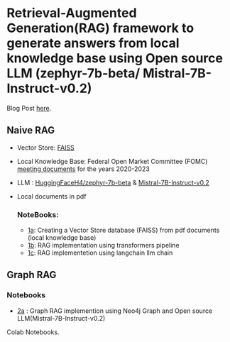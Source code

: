 # Retrieval-Augmented Generation(RAG) framework to generate answers from local knowledge base using Open source LLM (zephyr-7b-beta/ Mistral-7B-Instruct-v0.2)
Blog Post [here](https://medium.com/@tamoghna.bec/building-a-smart-chatbot-with-your-private-documents-pdf-using-langchain-faiss-and-open-source-4b93c40ef303).

## Naive RAG
* Vector Store: [FAISS](https://faiss.ai/index.html)
* Local Knowledge Base: Federal Open Market Committee (FOMC) [meeting documents](https://www.federalreserve.gov/monetarypolicy/fomccalendars.htm) for the years 2020-2023
* LLM : [HuggingFaceH4/zephyr-7b-beta](https://huggingface.co/HuggingFaceH4/zephyr-7b-beta) & [Mistral-7B-Instruct-v0.2](https://huggingface.co/mistralai/Mistral-7B-Instruct-v0.2)
* Local documents in pdf

  ### NoteBooks:
  * [1a](https://github.com/tamoghna21/RAG_LLM/blob/main/1a_RAG_QA_pdf.ipynb): Creating a Vector Store database (FAISS) from pdf documents (local knowledge base)
  * [1b](https://github.com/tamoghna21/RAG_LLM/blob/main/1b_RAG_QA_pdf_full.ipynb): RAG implementation using transformers pipeline
  * [1c](https://github.com/tamoghna21/RAG_LLM/blob/main/1c_RAG_QA_pdf_full_with_langchain.ipynb): RAG implementetion using langchain llm chain

## Graph RAG

  ### Notebooks
  * [2a](https://github.com/tamoghna21/RAG_LLM/blob/main/2a_GraphRAG_Neo4j.ipynb) : Graph RAG implemention using Neo4j Graph and Open source LLM(Mistral-7B-Instruct-v0.2)

Colab Notebooks.

